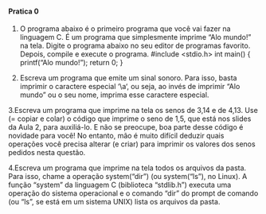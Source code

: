 #### Pratica 0

1. O programa abaixo é o primeiro programa que você vai fazer na linguagem C. É um programa que simplesmente imprime “Alo mundo!” na tela. Digite o programa abaixo no seu editor de programas favorito. Depois, compile e execute o programa.
#include <stdio.h>
int main() {
    printf(“Alo mundo!”);
    return 0;
}

2. Escreva um programa que emite um sinal sonoro. Para isso, basta imprimir o caractere especial ‘\a‘, ou seja, ao invés de imprimir “Alo mundo” ou o seu nome, imprima esse caractere especial.

3.Escreva um programa que imprime na tela os senos de 3,14 e de 4,13. Use (= copiar e colar) o código que imprime o seno de 1,5, que está nos slides da Aula 2, para auxiliá-lo. E não se preocupe, boa parte desse código é novidade para você! No entanto, mão é muito difícil deduzir quais operações você precisa alterar (e criar) para imprimir os valores dos senos pedidos nesta questão.

4.Escreva um programa que imprime na tela todos os arquivos da pasta. Para isso, chame a operação system(“dir”) (ou system(“ls”), no Linux). A função “system” da linguagem C (biblioteca “stdlib.h”) executa uma operação do sistema operacional e o comando “dir” do prompt de comando (ou “ls”, se está em um sistema UNIX) lista os arquivos da pasta.

